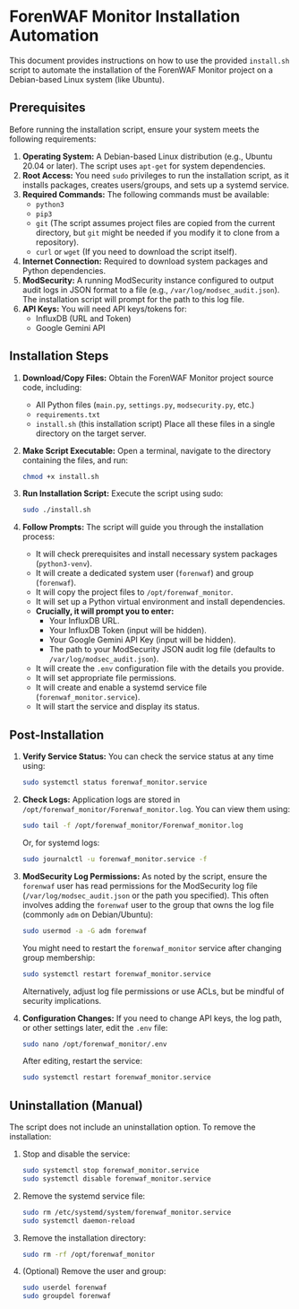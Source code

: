 # ForenWAF Monitor Installation Automation

This document provides instructions on how to use the provided `install.sh` script to automate the installation of the ForenWAF Monitor project on a Debian-based Linux system (like Ubuntu).

## Prerequisites

Before running the installation script, ensure your system meets the following requirements:

1.  **Operating System:** A Debian-based Linux distribution (e.g., Ubuntu 20.04 or later). The script uses `apt-get` for system dependencies.
2.  **Root Access:** You need `sudo` privileges to run the installation script, as it installs packages, creates users/groups, and sets up a systemd service.
3.  **Required Commands:** The following commands must be available:
    *   `python3`
    *   `pip3`
    *   `git` (The script assumes project files are copied from the current directory, but `git` might be needed if you modify it to clone from a repository).
    *   `curl` or `wget` (If you need to download the script itself).
4.  **Internet Connection:** Required to download system packages and Python dependencies.
5.  **ModSecurity:** A running ModSecurity instance configured to output audit logs in JSON format to a file (e.g., `/var/log/modsec_audit.json`). The installation script will prompt for the path to this log file.
6.  **API Keys:** You will need API keys/tokens for:
    *   InfluxDB (URL and Token)
    *   Google Gemini API

## Installation Steps

1.  **Download/Copy Files:** Obtain the ForenWAF Monitor project source code, including:
    *   All Python files (`main.py`, `settings.py`, `modsecurity.py`, etc.)
    *   `requirements.txt`
    *   `install.sh` (this installation script)
    Place all these files in a single directory on the target server.

2.  **Make Script Executable:** Open a terminal, navigate to the directory containing the files, and run:
    ```bash
    chmod +x install.sh
    ```

3.  **Run Installation Script:** Execute the script using sudo:
    ```bash
    sudo ./install.sh
    ```

4.  **Follow Prompts:** The script will guide you through the installation process:
    *   It will check prerequisites and install necessary system packages (`python3-venv`).
    *   It will create a dedicated system user (`forenwaf`) and group (`forenwaf`).
    *   It will copy the project files to `/opt/forenwaf_monitor`.
    *   It will set up a Python virtual environment and install dependencies.
    *   **Crucially, it will prompt you to enter:**
        *   Your InfluxDB URL.
        *   Your InfluxDB Token (input will be hidden).
        *   Your Google Gemini API Key (input will be hidden).
        *   The path to your ModSecurity JSON audit log file (defaults to `/var/log/modsec_audit.json`).
    *   It will create the `.env` configuration file with the details you provide.
    *   It will set appropriate file permissions.
    *   It will create and enable a systemd service file (`forenwaf_monitor.service`).
    *   It will start the service and display its status.

## Post-Installation

1.  **Verify Service Status:** You can check the service status at any time using:
    ```bash
    sudo systemctl status forenwaf_monitor.service
    ```

2.  **Check Logs:** Application logs are stored in `/opt/forenwaf_monitor/Forenwaf_monitor.log`. You can view them using:
    ```bash
    sudo tail -f /opt/forenwaf_monitor/Forenwaf_monitor.log
    ```
    Or, for systemd logs:
    ```bash
    sudo journalctl -u forenwaf_monitor.service -f
    ```

3.  **ModSecurity Log Permissions:** As noted by the script, ensure the `forenwaf` user has read permissions for the ModSecurity log file (`/var/log/modsec_audit.json` or the path you specified). This often involves adding the `forenwaf` user to the group that owns the log file (commonly `adm` on Debian/Ubuntu):
    ```bash
    sudo usermod -a -G adm forenwaf
    ```
    You might need to restart the `forenwaf_monitor` service after changing group membership:
    ```bash
    sudo systemctl restart forenwaf_monitor.service
    ```
    Alternatively, adjust log file permissions or use ACLs, but be mindful of security implications.

4.  **Configuration Changes:** If you need to change API keys, the log path, or other settings later, edit the `.env` file:
    ```bash
    sudo nano /opt/forenwaf_monitor/.env
    ```
    After editing, restart the service:
    ```bash
    sudo systemctl restart forenwaf_monitor.service
    ```

## Uninstallation (Manual)

The script does not include an uninstallation option. To remove the installation:

1.  Stop and disable the service:
    ```bash
    sudo systemctl stop forenwaf_monitor.service
    sudo systemctl disable forenwaf_monitor.service
    ```
2.  Remove the systemd service file:
    ```bash
    sudo rm /etc/systemd/system/forenwaf_monitor.service
    sudo systemctl daemon-reload
    ```
3.  Remove the installation directory:
    ```bash
    sudo rm -rf /opt/forenwaf_monitor
    ```
4.  (Optional) Remove the user and group:
    ```bash
    sudo userdel forenwaf
    sudo groupdel forenwaf
    ```

